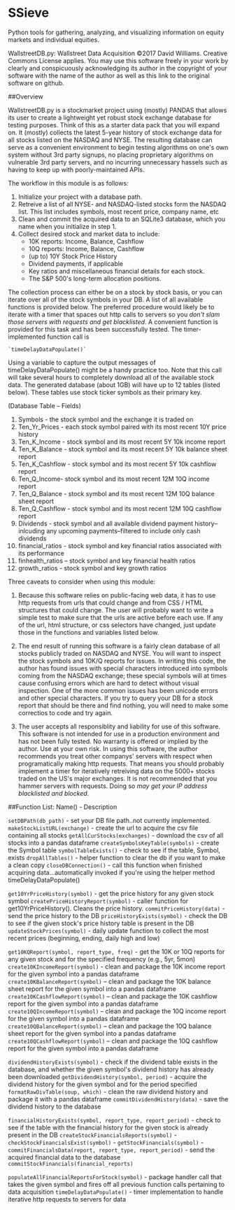 # SSieve
Python tools for gathering, analyzing, and visualizing information on equity markets and individual equities.

WallstreetDB.py: Wallstreet Data Acquisition
©2017 David Williams. Creative Commons License applies. 
You may use this software freely in your work by clearly and conspicuously acknowledging its author in the copyright of your software with the name of the author as well as this link to the original software on github.


##Overview

WallstreetDB.py is a stockmarket project using (mostly) PANDAS that allows its user to create a lightweight yet robust stock exchange database for testing purposes. Think of this as a starter data pack that you will expand on. It (mostly) collects the latest 5-year history of stock exchange data for all stocks listed on the NASDAQ and NYSE. The resulting database can serve as a convenient environment to begin testing algorithms on one's own system without 3rd party signups, no placing proprietary algorithms on vulnerable 3rd party servers, and no incurring unnecessary hassels such as having to keep up with poorly-maintained APIs.

The workflow in this module is as follows:

1. Initialize your project with a database path.
2. Retreive a list of all NYSE- and NASDAQ-listed stocks form the NASDAQ list. This list includes symbols, most recent price, company name, etc
3. Clean and commit the acquired data to an SQLite3 database, which you name when you initialize in step 1.
4. Collect desired stock and market data to include: 
    * 10K reports: Income, Balance, Cashflow
    * 10Q reports: Income, Balance, Cashflow
    * (up to) 10Y Stock Price History
    * Dividend payments, if applicable
    * Key ratios and miscellaneous financial details for each stock.
    * The S&P 500's long-term allocation positions. 

The collection process can either be on a stock by stock basis, or you can iterate over all of the stock symbols in your DB. A list of all available functions is provided below. The preferred procedure would likely be to iterate with a timer that spaces out http calls to servers so you *don't slam those servers with requests and get blacklisted*. A convenient function is provided for this task and has been successfully tested. The timer-implemented function call is

	`timeDelayDataPopulate()`

Using a variable to capture the output messages of timeDelayDataPopulate() might be a handy practice too. Note that this call will take several hours to completely download all of the available stock data. The generated database (about 1GB) will have up to 12 tables (listed below). These tables use stock ticker symbols as their primary key.
    
(Database Table – Fields)

1. Symbols - the stock symbol and the exchange it is traded on
2. Ten_Yr_Prices - each stock symbol paired with its most recent 10Y price history
3. Ten_K_Income - stock symbol and its most recent 5Y 10k income report
4. Ten_K_Balance - stock symbol and its most recent 5Y 10k balance sheet report
5. Ten_K_Cashflow - stock symbol and its most recent 5Y 10k cashflow report
6. Ten_Q_Income- stock symbol and its most recent 12M 10Q income report
7. Ten_Q_Balance - stock symbol and its most recent 12M 10Q balance sheet report
8. Ten_Q_Cashflow - stock symbol and its most recent 12M 10Q cashflow report
9. Dividends - stock symbol and all available dividend payment history–inlcuding any upcoming payments–filtered to include only cash dividends
10. financial_ratios - stock symbol and key financial ratios associated with its performance
11. finhealth_ratios – stock symbol and key financial health ratios 
12. growth_ratios - stock symbol and key growth ratios

Three caveats to consider when using this module:
    
1. Because this software relies on public-facing web data, it has to use http requests from urls that could change and from CSS / HTML structures that could change. The user will probably want to write a simple test to make sure that the urls are active before each use. If any of the url, html structure, or css selectors have changed, just update those in the functions and variables listed below.

2. The end result of running this software is a fairly clean database of all stocks publicly traded on NASDAQ and NYSE. You will want to inspect the stock symbols and 10K/Q reports for issues. In writing this code, the author has found issues with special characters introduced into symbols coming from the NASDAQ exchange; these special symbols will at times cause confusing errors which are hard to detect without visual inspection. One of the more common issues has been unicode errors and other special characters. If you try to query your DB for a stock report that should be there and find nothing, you will need to make some correctios to code and try again. 

3. The user accepts all responsiblity and liability for use of this software. This software is not intended for use in a production environment and has not been fully tested. No warranty is offered or implied by the author. Use at your own risk. In using this software, the author recommends you treat other companys' servers with respect when programatically making http requests. That means you should probably implement a timer for iteratively retreiving data on the 5000+ stocks traded on the US's major exchanges. It is not recommended that you hammer servers with requests. Doing so *may get your IP address blacklisted and blocked*.



##Function List: Name() - Description

`setDBPath(db_path)` - set your DB file path..not currently implemented.
`makeStockListURL(exchange)` - create the url to acquire the csv file containing all stocks
`getAllCurStocks(exchanges)` - download the csv of all stocks into a pandas dataframe
`createSymbolsKeyTable(symbols)` - create the Symbol table 
`symbolTableExists()` - check to see if the table, Symbol, exists
`dropAllTables()` - helper function to clear the db if you want to make a clean copy
`closeDBConnection()` - call this function when finished acquiring data...automatically invoked if you're using the helper method timeDelayDataPopulate()

`get10YrPriceHistory(symbol)` - get the price history for any given stock symbol
`createPriceHistoryReport(symbol)` - caller function for get10YrPriceHistory(). Cleans the price history.
`commitPriceHistory(data)` - send the price history to the DB
`priceHistoryExists(symbol)` - check the DB to see if the given stock's price history table is present in the DB
`updateStockPrices(symbol)` - daily update function to collect the most recent prices (beginning, ending, daily high and low)

`get10KQReport(symbol, report_type, freq)` - get the 10K or 10Q reports for any given stock and for the specified frequency (e.g., 5yr, 5mon)
`create10KIncomeReport(symbol)` - clean and package the 10K income report for the given symbol into a pandas dataframe
`create10KBalanceReport(symbol)` – clean and package the 10K balance sheet report for the given symbol into a pandas dataframe
`create10KCashflowReport(symbol)` – clean and package the 10K cashflow report for the given symbol into a pandas dataframe
`create10QIncomeReport(symbol)` – clean and package the 10Q income report for the given symbol into a pandas dataframe
`create10QBalanceReport(symbol)` – clean and package the 10Q balance sheet report for the given symbol into a pandas dataframe
`create10QCashflowReport(symbol)` – clean and package the 10Q cashflow report for the given symbol into a pandas dataframe

`dividendHistoryExists(symbol)` - check if the dividend table exists in the database, and whether the given symbol's dividend history has already been downloaded 
`getDividendHistory(symbol, period)` - acquire the dividend history for the given symbol and for the period specified
`formatRawDivTable(soup, which)` - clean the raw dividend history and package it with a pandas dataframe
`commitDividendHistory(data)` - save the dividend history to the database

`financialHistoryExists(symbol, report_type, report_period)` - check to see if the table with the financial history for the given stock is already present in the DB
`createStockFinancialsReports(symbol)` - 
`checkStockFinancialsExist(symbol)` - 
`getStockFinancials(symbol)` - 
`commitFinancialsData(report, report_type, report_period)` - send the acquired financial data to the database
`commitStockFinancials(financial_reports)`

`populateAllFinancialReportsForStock(symbol)` - package handler call that takes the given symbol and fires off all previous function calls pertaining to data acquisition
`timeDelayDataPopulate()` - timer implementation to handle iterative http requests to servers for data
